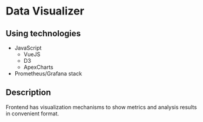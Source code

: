 # Data Visualizer

## Using technologies

- JavaScript
    - VueJS
    - D3
    - ApexCharts
- Prometheus/Grafana stack

## Description


Frontend has visualization mechanisms to show metrics and analysis results in convenient format.